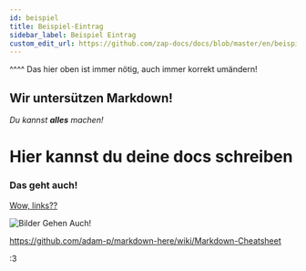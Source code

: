 ```yaml
---
id: beispiel
title: Beispiel-Eintrag
sidebar_label: Beispiel Eintrag
custom_edit_url: https://github.com/zap-docs/docs/blob/master/en/beispiel.md
---
```


^^^^ Das hier oben ist immer nötig, auch immer korrekt umändern!

## Wir untersützen Markdown!

*Du kannst **alles** machen!*


# Hier kannst du deine docs schreiben


### Das geht auch!

[Wow, links??](google.com)

![Bilder Gehen Auch!](https://i.imgur.com/mHlriLu.png)

https://github.com/adam-p/markdown-here/wiki/Markdown-Cheatsheet

:3
